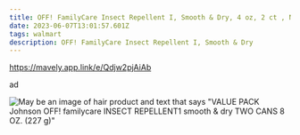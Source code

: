 ```yaml
---
title: OFF! FamilyCare Insect Repellent I, Smooth & Dry, 4 oz, 2 ct , Now $10.98
date: 2023-06-07T13:01:57.601Z
tags: walmart
description: OFF! FamilyCare Insect Repellent I, Smooth & Dry
---
```



https://mavely.app.link/e/Qdjw2pjAiAb 

ad

<!--StartFragment-->

![May be an image of hair product and text that says "VALUE PACK Johnson OFF! familycare INSECT REPELLENT1 smooth & dry TWO CANS 8 OZ. (227 g)"](https://scontent.fpat3-2.fna.fbcdn.net/v/t39.30808-6/351108016_6411345598887792_2388712290621988891_n.jpg?stp=dst-jpg_p526x296&_nc_cat=108&ccb=1-7&_nc_sid=5cd70e&_nc_ohc=HSw-mZ3_pYkAX_agF_h&_nc_ht=scontent.fpat3-2.fna&oh=00_AfBfWTWuwjrK72DtKnbk0X3hQ8zwLRm93THQcfFMGYf3pw&oe=64849DF2)

<!--EndFragment-->